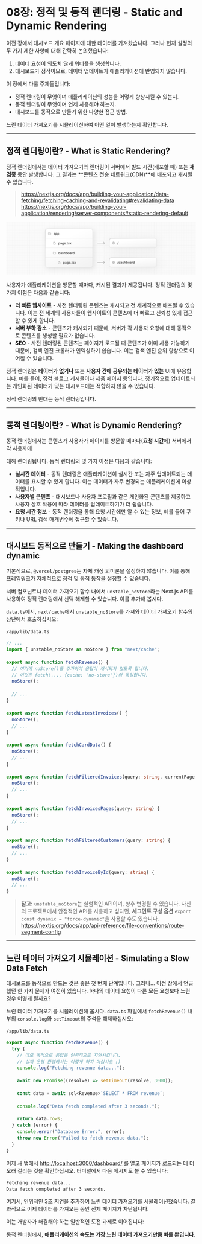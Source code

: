 # 08장: 정적 및 동적 렌더링 - Static and Dynamic Rendering

이전 장에서 대시보드 개요 페이지에 대한 데이터를 가져왔습니다. 그러나 현재 설정의 두 가지 제한 사항에 대해 간략히 논의했습니다:

1. 데이터 요청이 의도치 않게 워터폴을 생성합니다.
2. 대시보드가 정적이므로, 데이터 업데이트가 애플리케이션에 반영되지 않습니다.

이 장에서 다룰 주제들입니다:

- 정적 렌더링이 무엇이며 애플리케이션의 성능을 어떻게 향상시킬 수 있는지.
- 동적 렌더링이 무엇이며 언제 사용해야 하는지.
- 대시보드를 동적으로 만들기 위한 다양한 접근 방법.

느린 데이터 가져오기를 시뮬레이션하여 어떤 일이 발생하는지 확인합니다.

---

## 정적 렌더링이란? - What is Static Rendering?

정적 렌더링에서는 데이터 가져오기와 렌더링이 서버에서 빌드 시간(배포할 때) 또는 **재검증** 동안 발생합니다. 그 결과는 **콘텐츠 전송 네트워크(CDN)**에 배포되고 캐시될 수 있습니다.

> <https://nextjs.org/docs/app/building-your-application/data-fetching/fetching-caching-and-revalidating#revalidating-data>  
> <https://nextjs.org/docs/app/building-your-application/rendering/server-components#static-rendering-default>

![/assets/Learn_Nextjs/image_url__2Flearn_2Flight_2Fsta_6eef3fe3c62e40ffa.png](/assets/Learn_Nextjs/image_url__2Flearn_2Flight_2Fsta_6eef3fe3c62e40ffa.png)

사용자가 애플리케이션을 방문할 때마다, 캐시된 결과가 제공됩니다. 정적 렌더링의 몇 가지 이점은 다음과 같습니다:

- **더 빠른 웹사이트** - 사전 렌더링된 콘텐츠는 캐시되고 전 세계적으로 배포될 수 있습니다. 이는 전 세계의 사용자들이 웹사이트의 콘텐츠에 더 빠르고 신뢰성 있게 접근할 수 있게 합니다.
- **서버 부하 감소** - 콘텐츠가 캐시되기 때문에, 서버가 각 사용자 요청에 대해 동적으로 콘텐츠를 생성할 필요가 없습니다.
- **SEO** - 사전 렌더링된 콘텐츠는 페이지가 로드될 때 콘텐츠가 이미 사용 가능하기 때문에, 검색 엔진 크롤러가 인덱싱하기 쉽습니다. 이는 검색 엔진 순위 향상으로 이어질 수 있습니다.

정적 렌더링은 **데이터가 없거나** 또는 **사용자 간에 공유되는 데이터가 있는** UI에 유용합니다. 예를 들어, 정적 블로그 게시물이나 제품 페이지 등입니다. 정기적으로 업데이트되는 개인화된 데이터가 있는 대시보드에는 적합하지 않을 수 있습니다.

정적 렌더링의 반대는 동적 렌더링입니다.

---

## 동적 렌더링이란? - What is Dynamic Rendering?

동적 렌더링에서는 콘텐츠가 사용자가 페이지를 방문할 때마다(**요청 시간**에) 서버에서 각 사용자에

대해 렌더링됩니다. 동적 렌더링의 몇 가지 이점은 다음과 같습니다:

- **실시간 데이터** - 동적 렌더링은 애플리케이션이 실시간 또는 자주 업데이트되는 데이터를 표시할 수 있게 합니다. 이는 데이터가 자주 변경되는 애플리케이션에 이상적입니다.
- **사용자별 콘텐츠** - 대시보드나 사용자 프로필과 같은 개인화된 콘텐츠를 제공하고 사용자 상호 작용에 따라 데이터를 업데이트하기가 더 쉽습니다.
- **요청 시간 정보** - 동적 렌더링을 통해 요청 시간에만 알 수 있는 정보, 예를 들어 쿠키나 URL 검색 매개변수에 접근할 수 있습니다.

---

## 대시보드 동적으로 만들기 - Making the dashboard dynamic

기본적으로, `@vercel/postgres`는 자체 캐싱 의미론을 설정하지 않습니다. 이를 통해 프레임워크가 자체적으로 정적 및 동적 동작을 설정할 수 있습니다.

서버 컴포넌트나 데이터 가져오기 함수 내에서 `unstable_noStore`라는 Next.js API를 사용하여 정적 렌더링에서 선택 해제할 수 있습니다. 이를 추가해 봅시다.

`data.ts`에서, `next/cache`에서 `unstable_noStore`를 가져와 데이터 가져오기 함수의 상단에서 호출하십시오:

`/app/lib/data.ts`

```ts
// ...
import { unstable_noStore as noStore } from "next/cache";

export async function fetchRevenue() {
  // 여기에 noStore()를 추가하여 응답이 캐시되지 않도록 합니다.
  // 이것은 fetch(..., {cache: 'no-store'})와 동일합니다.
  noStore();

  // ...
}

export async function fetchLatestInvoices() {
  noStore();
  // ...
}

export async function fetchCardData() {
  noStore();
  // ...
}

export async function fetchFilteredInvoices(query: string, currentPage: number) {
  noStore();
  // ...
}

export async function fetchInvoicesPages(query: string) {
  noStore();
  // ...
}

export async function fetchFilteredCustomers(query: string) {
  noStore();
  // ...
}

export async function fetchInvoiceById(query: string) {
  noStore();
  // ...
}
```

> **참고:** `unstable_noStore`는 실험적인 API이며, 향후 변경될 수 있습니다. 자신의 프로젝트에서 안정적인 API를 사용하고 싶다면, **세그먼트 구성 옵션** `export const dynamic = "force-dynamic"`을 사용할 수도 있습니다.
> <https://nextjs.org/docs/app/api-reference/file-conventions/route-segment-config>

---

## 느린 데이터 가져오기 시뮬레이션 - Simulating a Slow Data Fetch

대시보드를 동적으로 만드는 것은 좋은 첫 번째 단계입니다. 그러나... 이전 장에서 언급했던 한 가지 문제가 여전히 있습니다. 하나의 데이터 요청이 다른 모든 요청보다 느린 경우 어떻게 될까요?

느린 데이터 가져오기를 시뮬레이션해 봅시다. `data.ts` 파일에서 `fetchRevenue()` 내부의 `console.log`와 `setTimeout`의 주석을 해제하십시오:

`/app/lib/data.ts`

```ts
export async function fetchRevenue() {
  try {
    // 데모 목적으로 응답을 인위적으로 지연시킵니다.
    // 실제 운영 환경에서는 이렇게 하지 마십시오 :)
    console.log("Fetching revenue data...");

    await new Promise((resolve) => setTimeout(resolve, 3000));

    const data = await sql<Revenue>`SELECT * FROM revenue`;

    console.log("Data fetch completed after 3 seconds.");

    return data.rows;
  } catch (error) {
    console.error("Database Error:", error);
    throw new Error("Failed to fetch revenue data.");
  }
}
```

이제 새 탭에서 <http://localhost:3000/dashboard/> 를 열고 페이지가 로드되는 데 더 오래 걸리는 것을 확인하십시오. 터미널에서 다음 메시지도 볼 수 있습니다:

```bash
Fetching revenue data...
Data fetch completed after 3 seconds.
```

여기서, 인위적인 3초 지연을 추가하여 느린 데이터 가져오기를 시뮬레이션했습니다. 결과적으로 이제 데이터를 가져오는 동안 전체 페이지가 차단됩니다.

이는 개발자가 해결해야 하는 일반적인 도전 과제로 이어집니다:

동적 렌더링에서, **애플리케이션의 속도는 가장 느린 데이터 가져오기만큼 빠를 뿐입니다.**

